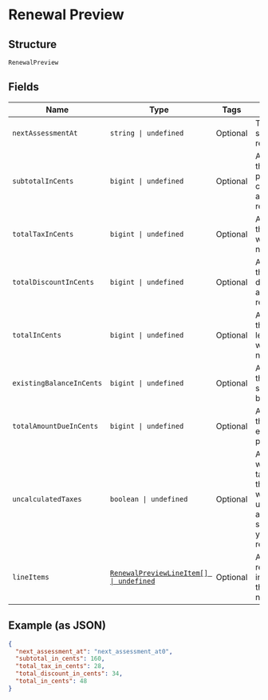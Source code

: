 
# Renewal Preview

## Structure

`RenewalPreview`

## Fields

| Name | Type | Tags | Description |
|  --- | --- | --- | --- |
| `nextAssessmentAt` | `string \| undefined` | Optional | The timestamp for the subscription’s next renewal |
| `subtotalInCents` | `bigint \| undefined` | Optional | An integer representing the amount of the total pre-tax, pre-discount charges that will be assessed at the next renewal |
| `totalTaxInCents` | `bigint \| undefined` | Optional | An integer representing the total tax charges that will be assessed at the next renewal |
| `totalDiscountInCents` | `bigint \| undefined` | Optional | An integer representing the amount of the coupon discounts that will be applied to the next renewal |
| `totalInCents` | `bigint \| undefined` | Optional | An integer representing the total amount owed, less any discounts, that will be assessed at the next renewal |
| `existingBalanceInCents` | `bigint \| undefined` | Optional | An integer representing the amount of the subscription’s current balance |
| `totalAmountDueInCents` | `bigint \| undefined` | Optional | An integer representing the existing_balance_in_cents plus the total_in_cents |
| `uncalculatedTaxes` | `boolean \| undefined` | Optional | A boolean indicating whether or not additional taxes will be calculated at the time of renewal. This will be true if you are using Avalara and the address of the subscription is in one of your defined taxable regions. |
| `lineItems` | [`RenewalPreviewLineItem[] \| undefined`](../../doc/models/renewal-preview-line-item.md) | Optional | An array of objects representing the individual transactions that will be created at the next renewal |

## Example (as JSON)

```json
{
  "next_assessment_at": "next_assessment_at0",
  "subtotal_in_cents": 160,
  "total_tax_in_cents": 28,
  "total_discount_in_cents": 34,
  "total_in_cents": 48
}
```

